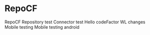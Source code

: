# RepoCF
RepoCF
Repository test
Connector test
Hello codeFactor
WL changes
Mobile testing
Mobile testing android
